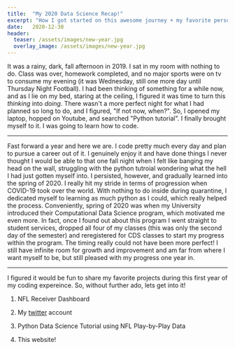 ```yaml
---
title:  "My 2020 Data Science Recap!"
excerpt: "How I got started on this awesome journey + my favorite personal projects of the year!"
date:   2020-12-30
header:
  teaser: /assets/images/new-year.jpg
  overlay_image: /assets/images/new-year.jpg
---
```


It was a rainy, dark, fall afternoon in 2019. I sat in my room with nothing to do. Class was over, homework completed, 
and no major sports were on tv to consume my evening (it was Wednesday, still one more day until Thursday Night Football).
I had been thinking of something for a while now, and as I lie on my bed, staring at the ceiling, I figured it was time to 
turn this *thinking* into *doing*. There wasn't a more perfect night for what I had planned so long to do, and I figured, 
"If not now, when?". So, I opened my laptop, hopped on Youtube, and searched "Python tutorial". I finally brought myself to it. 
I was going to learn how to code.

---

Fast forward a year and here we are. I code pretty much every day and plan to pursue a career out of it. I genuinely enjoy it and
have done things I never thought I would be able to that one fall night when I felt like banging my head on the wall, struggling 
with the python tutroial wondering what the hell I had just gotten myself into. I persisted, however, and gradually learned into
the spring of 2020. I really hit my stride in terms of progression when COVID-19 took over the world. With nothing to do inside 
during quarantine, I dedicated myself to learning as much python as I could, which really helped the process. Conveniently, 
spring of 2020 was when my University introduced their Computational Data Science program, which motivated me even more. In fact, 
once I found out about this program I went straight to student services, dropped all four of my classes (this was only the second 
day of the semester) and reregistered for CDS classes to start my progress within the program. The timing really could not have
been more perfect! I still have infinite room for growth and improvement and am far from where I want myself to be, but still pleased 
with my progress one year in.

---

I figured it would be fun to share my favorite projects during this first year of my coding expereince. So, without further ado, lets get
into it!

1. NFL Receiver Dashboard

2. My [twitter](https://twitter.com/mnpykings) account

3. Python Data Science Tutorial using NFL Play-by-Play Data

4. This website!
